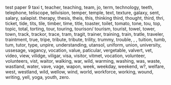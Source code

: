 test paper 9
taxi t, teacher, teaching, team, jo, term, technology, teeth, telephone, teliscope, telivision, temper, temple, text, texture, galaxy, sent, salary, salapist. therapy, thesis, theis, this, thinking third, thought, third, thri, ticket, tide, tits, tile, timber, time, title, toaster, toilet, tomato, tone, tou, top, topic, total, torting, tour, touring, tourison/ tourism, tourist, towel, tower, town, track, trackor, trace, tram, tragit, trainer, training, train, tratle, traveler, traintment, true, tripe, tribute, tribute, trility, trummy, trouble, , , tuition, tumb, tum, tutor, type, unpire, understanding, utansol, uniform, union, university, ussesage, vagancy, vocation, value, paticular, vergetable, valvert, vet, video, view, vilidge, viligar, visa, visitor, vitmet, vocation, volunteer, volunteers, vist, waitor, walking, war, wild, warming, washing, was, waste, wastland, water, vave, vage, wapon, week, weekday, weekend, w?, welfare, west, westland, wild, wellow, wind, world, workforce, working, wound, writing, yell, yoga, youth, zero.